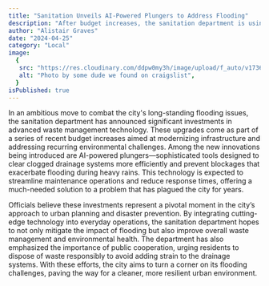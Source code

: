 ```yaml
---
title: "Sanitation Unveils AI-Powered Plungers to Address Flooding"
description: "After budget increases, the sanitation department is using advanced tech, like AI plungers, to tackle flooding."
author: "Alistair Graves"
date: "2024-04-25"
category: "Local"
image:
  {
   src: "https://res.cloudinary.com/ddpw0my3h/image/upload/f_auto/v1736559459/city-flooding-comp_vjm56q.webp",
   alt: "Photo by some dude we found on craigslist",
  }
isPublished: true
---
```


In an ambitious move to combat the city's long-standing flooding issues, the sanitation department has announced significant investments in advanced waste management technology. These upgrades come as part of a series of recent budget increases aimed at modernizing infrastructure and addressing recurring environmental challenges. Among the new innovations being introduced are AI-powered plungers—sophisticated tools designed to clear clogged drainage systems more efficiently and prevent blockages that exacerbate flooding during heavy rains. This technology is expected to streamline maintenance operations and reduce response times, offering a much-needed solution to a problem that has plagued the city for years.

Officials believe these investments represent a pivotal moment in the city’s approach to urban planning and disaster prevention. By integrating cutting-edge technology into everyday operations, the sanitation department hopes to not only mitigate the impact of flooding but also improve overall waste management and environmental health. The department has also emphasized the importance of public cooperation, urging residents to dispose of waste responsibly to avoid adding strain to the drainage systems. With these efforts, the city aims to turn a corner on its flooding challenges, paving the way for a cleaner, more resilient urban environment.


